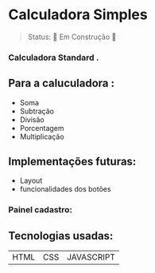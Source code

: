 <h1> Calculadora Simples </h1>

> Status: 🚧 Em Construção 🚧


### Calculadora Standard .

## Para a caluculadora :


+ Soma
+ Subtração
+ Divisão 
+ Porcentagem
+ Multiplicação



## Implementações futuras:

+ Layout 
+ funcionalidades dos botões





### Painel cadastro:



## Tecnologias usadas:

<table>
<tr>
<td>HTML</td>
<td>CSS</td>
<td>JAVASCRIPT</td>
</tr>
</table>






